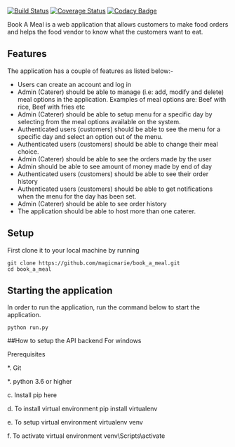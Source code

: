 [![Build Status](https://travis-ci.org/magicmarie/book_a_meal.svg?branch=flask=api-databases)](https://travis-ci.org/magicmarie/book_a_meal)
[![Coverage Status](https://coveralls.io/repos/github/magicmarie/book_a_meal/badge.svg?branch=flask=api-databases)](https://coveralls.io/github/magicmarie/book_a_meal?branch=flask+api-databases)
[![Codacy Badge](https://api.codacy.com/project/badge/Grade/9c86a6940c82472ea181f0adecd25390)](https://www.codacy.com/app/magicmarie/book_a_meal?utm_source=github.com&amp;utm_medium=referral&amp;utm_content=magicmarie/book_a_meal&amp;utm_campaign=Badge_Grade)


Book A Meal  is a web application  that allows customers to make food orders and
helps the food vendor to know what the customers want to eat.
## Features
The application has a couple of features as listed below:-
 * Users can create an account and log in
 * Admin (Caterer) should be able to manage (i.e: add, modify and delete) meal options in the application. Examples of meal options are: Beef with rice, Beef with fries etc
 * Admin (Caterer) should be able to setup menu for a specific day by selecting from the meal options available on the system.
 * Authenticated users (customers) should be able to see the menu for a specific day and select an option out of the menu.
 * Authenticated users (customers) should be able to change their meal choice.
 * Admin (Caterer) should be able to see the orders made by the user
 * Admin should be able to see amount of money made by end of day
 * Authenticated users (customers) should be able to see their order history
 * Authenticated users (customers) should be able to get notifications when the menu for the day has been set.
 * Admin (Caterer) should be able to see order history
 * The application should be able to host more than one caterer.


## Setup
First clone it to your local machine by running

```
git clone https://github.com/magicmarie/book_a_meal.git
cd book_a_meal
```
## Starting the application
In order to run the application, run the command below to start the application.
```
python run.py
```
##How to setup the API backend
For windows

Prerequisites

*. Git

*. python 3.6 or higher

c. Install pip here

d. To install virtual environment pip install virtualenv

e. To setup virtual environment virtualenv venv

f. To activate virtual environment venv\Scripts\activate